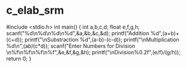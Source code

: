 # c_elab_srm

#include <stdio.h>
int main()
{
    int a,b,c,d;
    float e,f,g,h;
    scanf("%d\n%d\n%d\n%d",&a,&b,&c,&d);
    printf("Addition %d",(a+b)+(c+d));
    printf("\nSubstraction %d",(a-b)-(c-d));
    printf("\nMultiplication %d\n",(a*b)*(c*d));
    scanf("Enter Numbers for Division \n%f\n%f\n%f\n%f",&e,&f,&g,&h);
    printf("\nDivision%0.2f",(e/f)/(g/h));
    return 0;
}

